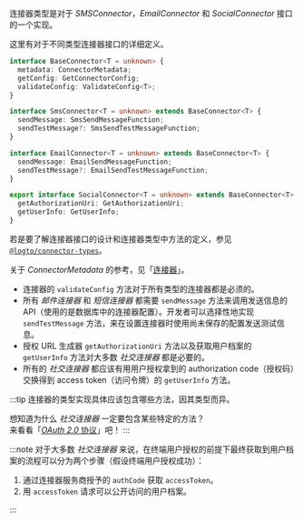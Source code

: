 连接器类型是对于 _SMSConnector_，_EmailConnector_ 和 _SocialConnector_ 接口的一个实现。

这里有对于不同类型连接器接口的详细定义。

```typescript
interface BaseConnector<T = unknown> {
  metadata: ConnectorMetadata;
  getConfig: GetConnectorConfig;
  validateConfig: ValidateConfig<T>;
}

interface SmsConnector<T = unknown> extends BaseConnector<T> {
  sendMessage: SmsSendMessageFunction;
  sendTestMessage?: SmsSendTestMessageFunction;
}

interface EmailConnector<T = unknown> extends BaseConnector<T> {
  sendMessage: EmailSendMessageFunction;
  sendTestMessage?: EmailSendTestMessageFunction;
}

export interface SocialConnector<T = unknown> extends BaseConnector<T> {
  getAuthorizationUri: GetAuthorizationUri;
  getUserInfo: GetUserInfo;
}
```

若是要了解连接器接口的设计和连接器类型中方法的定义，参见 [`@logto/connector-types`](https://github.com/logto-io/logto/blob/master/packages/connector-types/src/index.ts)。

关于 _ConnectorMetadata_ 的参考，见「[连接器](../../references/connectors)」。

- 连接器的 `validateConfig` 方法对于所有类型的连接器都是必须的。
- 所有 _邮件连接器_ 和 _短信连接器_ 都需要 `sendMessage` 方法来调用发送信息的 API（使用的是数据库中的连接器配置）。开发者可以选择性地实现 `sendTestMessage` 方法，来在设置连接器时使用尚未保存的配置发送测试信息。
- 授权 URL 生成器 `getAuthorizationUri` 方法以及获取用户档案的 `getUserInfo` 方法对大多数 _社交连接器_ 都是必要的。
- 所有的 _社交连接器_ 都应该有用用户授权拿到的 authorization code（授权码）交换得到 access token（访问令牌）的 `getUserInfo` 方法。

:::tip
连接器的类型实现具体应该包含哪些方法，因其类型而异。

想知道为什么 _社交连接器_ 一定要包含某些特定的方法？<br/>
来看看「[_OAuth 2.0_ 协议](https://oauth.net/2/)」吧！
:::

:::note
对于大多数 _社交连接器_ 来说，在终端用户授权的前提下最终获取到用户档案的流程可以分为两个步骤（假设终端用户授权成功）：

1. 通过连接器服务商授予的 `authCode` 获取 `accessToken`。
2. 用 `accessToken` 请求可以公开访问的用户档案。

:::
